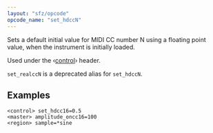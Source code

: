 ```yaml
---
layout: "sfz/opcode"
opcode_name: "set_hdccN"
---
```

Sets a default initial value for MIDI CC number N using a floating point value,
when the instrument is initially loaded.

Used under the ‹[control](/headers/control)› header.

`set_realccN` is a deprecated alias for `set_hdccN`.

## Examples

```
<control> set_hdcc16=0.5
<master> amplitude_oncc16=100
<region> sample=*sine
```
